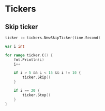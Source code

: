 # Tickers

## Skip ticker

``` go
ticker := tickers.NewSkipTicker(time.Second)

var i int

for range ticker.C() {
	fmt.Println(i)
	i++

	if i > 5 && i < 15 && i != 10 {
		ticker.Skip()
	}

	if i == 20 {
		ticker.Stop()
	}
}
```